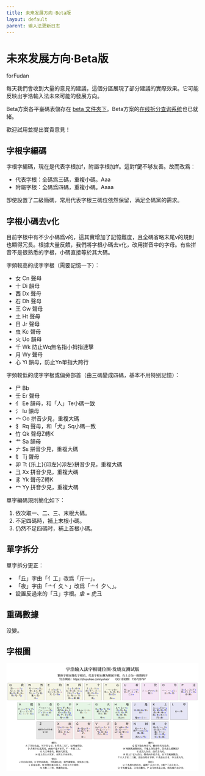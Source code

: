 ```yaml
---
title: 未来发展方向·Beta版
layout: default
parent: 输入法更新日志
---
```


<!-- omit in toc -->
# 未來发展方向·Beta版

forFudan

每天我們會收到大量的意見的建議，這個分區展現了部分建議的實際效果。它可能反映出宇浩輸入法未來可能的發展方向。

Beta方案各平臺碼表儲存在 [beta 文件夾下](https://github.com/forFudan/yuhao/tree/main/beta/)。Beta方案的[在线拆分查询系统](../../beta/chaifen)也已就緒。

歡迎試用並提出寶貴意見！

## 字根字編碼

字根字編碼，現在是代表字根加f，附屬字根加ff。這對f鍵不够友善。故而改爲：

- 代表字根：全碼爲三碼，重複小碼。Aaa
- 附屬字根：全碼爲四碼，重複小碼。Aaaa

卽使設置了二級簡碼，常用代表字根三碼位依然保留，满足全碼黨的需求。

## 字根小碼去v化

目前字根中有不少小碼爲v的，這其實增加了記憶難度，且全碼省略末尾v的規則也顯得冗長。根據大量反饋，我們將字根小碼去v化，改用拼音中的字母。有些拼音不是很熟悉的字根，小碼直接等於其大碼。

字頻較高的成字字根（需要記憶一下）：

- 女 Cn 聲母
- 十 Di 韻母
- 西 Dx 聲母
- 石 Dh 聲母
- 王 Gw 聲母
- 土 Ht 聲母
- 日 Jr 聲母
- 虫 Kc 聲母
- 火 Uo 韻母
- 千 Wk 防止Wq無名指小拇指連擊
- 月 Wy 聲母
- 心 Yi 韻母，防止Yn單指大跨行

字頻較低的成字字根或偏旁部首（由三碼變成四碼，基本不用特别記憶）：

- 尸 Bb
- 壬 Er 聲母
- 亻 Ee 韻母，和「人」Te小碼一致
- 氵 Iu 韻母
- 宀 Oo 拼音少見，重複大碼
- 犭 Rq 聲母，和「犬」Sq小碼一致
- 竹 Qk 聲母Z轉K
- 艹 Sa 韻母
- 𠂇 Ss 拼音少見，重複大碼
- 钅 Tj 聲母
- 卯 Tt {乐上}{卬左}{卯左}拼音少見，重複大碼
- 彐 Xx 拼音少見，重複大碼
- 豸 Yk 聲母Z轉K
- 冖 Yy 拼音少見，重複大碼

單字編碼規則簡化如下：

1. 依次取一、二、三、末根大碼。
2. 不足四碼時，補上末根小碼。
3. 仍然不足四碼时，補上首根小碼。

## 單字拆分

單字拆分更正：

- 「丘」字由「亻工」改爲「斤一」。
- 「夜」字由「亠亻夂丶」改爲「亠亻夕乀」。
- 設置反過來的「彐」字根。虐 = 虎彐

## 重碼數據

没變。

## 字根圖

[![宇浩输入法宋体字根图测试版](../../image/宇浩输入法宋体字根图测试版.png)](../../image/宇浩输入法宋体字根图测试版.png)

<!-- ## 其他

設置漢字拆分圖示，不同顔色表示不同拆分。 -->
